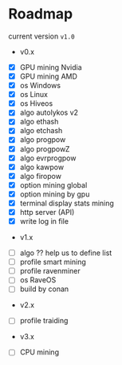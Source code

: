 # Roadmap
  
current version `v1.0`
  
+ v0.x  
- [x] GPU mining Nvidia  
- [x] GPU mining AMD  
- [x] os Windows  
- [x] os Linux  
- [x] os Hiveos  
- [x] algo autolykos v2  
- [x] algo ethash  
- [x] algo etchash  
- [x] algo progpow  
- [x] algo progpowZ  
- [x] algo evrprogpow  
- [x] algo kawpow  
- [x] algo firopow  
- [x] option mining global  
- [x] option mining by gpu  
- [x] terminal display stats mining  
- [x] http server (API)  
- [x] write log in file  
  
+ v1.x  
- [ ] algo ?? help us to define list
- [ ] profile smart mining  
- [ ] profile ravenminer  
- [ ] os RaveOS  
- [ ] build by conan  
  
+ v2.x  
- [ ] profile traiding  
  
+ v3.x  
- [ ] CPU mining  
  
